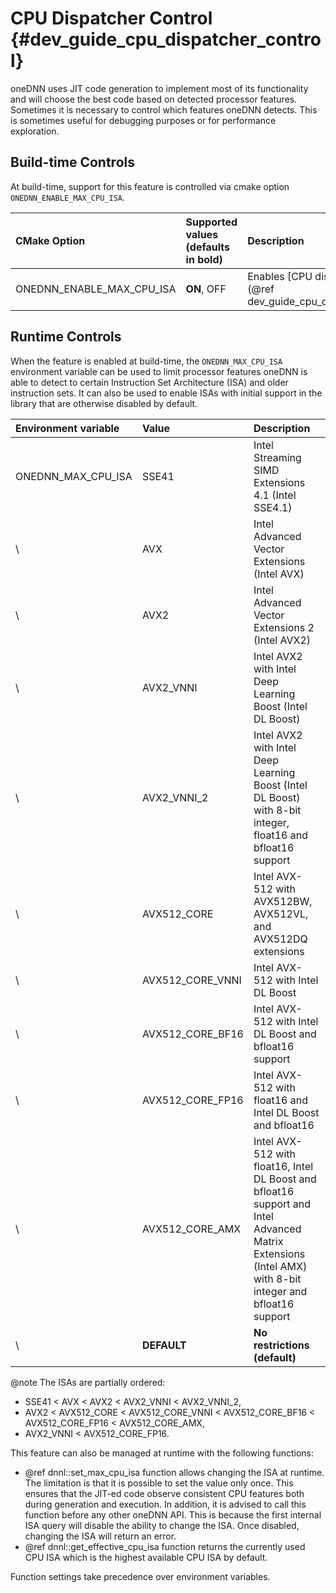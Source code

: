 CPU Dispatcher Control {#dev_guide_cpu_dispatcher_control}
==========================================================

oneDNN uses JIT code generation to implement most of its functionality and will
choose the best code based on detected processor features. Sometimes it is
necessary to control which features oneDNN detects. This is sometimes useful for
debugging purposes or for performance exploration.

## Build-time Controls

At build-time, support for this feature is controlled via cmake option
`ONEDNN_ENABLE_MAX_CPU_ISA`.

| CMake Option                | Supported values (defaults in bold) | Description
| :---                        | :---                                | :---
| ONEDNN_ENABLE_MAX_CPU_ISA   | **ON**, OFF                         | Enables [CPU dispatcher controls](@ref dev_guide_cpu_dispatcher_control)

## Runtime Controls

When the feature is enabled at build-time, the `ONEDNN_MAX_CPU_ISA` environment
variable can be used to limit processor features oneDNN is able to detect to
certain Instruction Set Architecture (ISA) and older instruction sets. It can
also be used to enable ISAs with initial support in the library that are
otherwise disabled by default.

| Environment variable | Value            | Description
| :---                 | :---             | :---
| ONEDNN_MAX_CPU_ISA   | SSE41            | Intel Streaming SIMD Extensions 4.1 (Intel SSE4.1)
| \                    | AVX              | Intel Advanced Vector Extensions (Intel AVX)
| \                    | AVX2             | Intel Advanced Vector Extensions 2 (Intel AVX2)
| \                    | AVX2_VNNI        | Intel AVX2 with Intel Deep Learning Boost (Intel DL Boost)
| \                    | AVX2_VNNI_2      | Intel AVX2 with Intel Deep Learning Boost (Intel DL Boost) with 8-bit integer, float16 and bfloat16 support
| \                    | AVX512_CORE      | Intel AVX-512 with AVX512BW, AVX512VL, and AVX512DQ extensions
| \                    | AVX512_CORE_VNNI | Intel AVX-512 with Intel DL Boost
| \                    | AVX512_CORE_BF16 | Intel AVX-512 with Intel DL Boost and bfloat16 support
| \                    | AVX512_CORE_FP16 | Intel AVX-512 with float16 and Intel DL Boost and bfloat16
| \                    | AVX512_CORE_AMX  | Intel AVX-512 with float16, Intel DL Boost and bfloat16 support and Intel Advanced Matrix Extensions (Intel AMX) with 8-bit integer and bfloat16 support
| \                    | **DEFAULT**      | **No restrictions (default)**

@note The ISAs are partially ordered:
* SSE41 < AVX < AVX2 < AVX2_VNNI < AVX2_VNNI_2,
* AVX2 < AVX512_CORE < AVX512_CORE_VNNI < AVX512_CORE_BF16 < AVX512_CORE_FP16 < AVX512_CORE_AMX,
* AVX2_VNNI < AVX512_CORE_FP16.

This feature can also be managed at runtime with the following functions:
* @ref dnnl::set_max_cpu_isa function allows changing the ISA at runtime. The
  limitation is that it is possible to set the value only once. This ensures
  that the JIT-ed code observe consistent CPU features both during generation
  and execution. In addition, it is advised to call this function before any
  other oneDNN API. This is because the first internal ISA query will disable
  the ability to change the ISA. Once disabled, changing the ISA will return an
  error.
* @ref dnnl::get_effective_cpu_isa function returns the currently used CPU ISA
  which is the highest available CPU ISA by default.

Function settings take precedence over environment variables.
